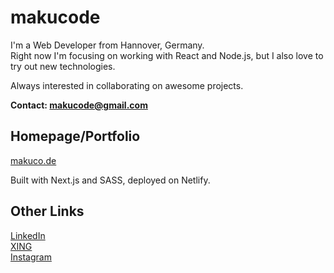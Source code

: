 # makucode

I'm a Web Developer from Hannover, Germany.  
Right now I'm focusing on working with React and Node.js, but I also love to try out new technologies.

Always interested in collaborating on awesome projects.

**Contact: [makucode@gmail.com](makucode@gmail.com)**

## Homepage/Portfolio

[makuco.de](https://makuco.de/)

Built with Next.js and SASS, deployed on Netlify.

## Other Links

[LinkedIn](https://www.linkedin.com/in/maximilian-friedrich-266168226/)  
[XING](https://www.xing.com/profile/Maximilian_Friedrich53/cv)  
[Instagram](https://www.instagram.com/makushipowers/)
